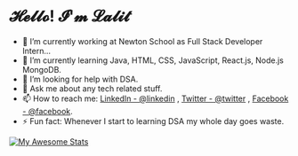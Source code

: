 # 𝓗𝓮𝓵𝓵𝓸! 𝓘'𝓶 𝓛𝓪𝓵𝓲𝓽

- 🔭 I’m currently working at Newton School as Full Stack Developer Intern...
- 🌱 I’m currently learning  Java, HTML, CSS, JavaScript, React.js, Node.js MongoDB.
- 🤔 I’m looking for help with DSA.
- 💬 Ask me about any tech related stuff.
- 📫 How to reach me: [LinkedIn - @linkedin](https://www.linkedin.com/in/lalit-patil-5233051b4/) , [Twitter - @twitter](https://twitter.com/lalit_lp98) , [Facebook - @facebook](https://www.facebook.com/profile.php?id=100007106532377).
- ⚡ Fun fact: Whenever I start to learning DSA my whole day goes waste.

[![My Awesome Stats](https://awesome-github-stats.azurewebsites.net/user-stats/LalitPatil1634?cardType=level&theme=dracula)](https://git.io/awesome-stats-card)
